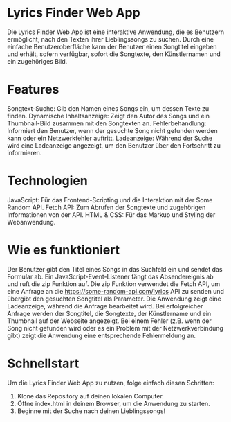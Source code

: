 # Lyrics Finder Web App
Die Lyrics Finder Web App ist eine interaktive Anwendung, die es Benutzern ermöglicht, nach den Texten ihrer Lieblingssongs zu suchen. Durch eine einfache Benutzeroberfläche kann der Benutzer einen Songtitel eingeben und erhält, sofern verfügbar, sofort die Songtexte, den Künstlernamen und ein zugehöriges Bild.

# Features
Songtext-Suche: Gib den Namen eines Songs ein, um dessen Texte zu finden.
Dynamische Inhaltsanzeige: Zeigt den Autor des Songs und ein Thumbnail-Bild zusammen mit den Songtexten an.
Fehlerbehandlung: Informiert den Benutzer, wenn der gesuchte Song nicht gefunden werden kann oder ein Netzwerkfehler auftritt.
Ladeanzeige: Während der Suche wird eine Ladeanzeige angezeigt, um den Benutzer über den Fortschritt zu informieren.

# Technologien
JavaScript: Für das Frontend-Scripting und die Interaktion mit der Some Random API.
Fetch API: Zum Abrufen der Songtexte und zugehörigen Informationen von der API.
HTML & CSS: Für das Markup und Styling der Webanwendung.

# Wie es funktioniert
Der Benutzer gibt den Titel eines Songs in das Suchfeld ein und sendet das Formular ab.
Ein JavaScript-Event-Listener fängt das Absendereignis ab und ruft die zip Funktion auf.
Die zip Funktion verwendet die Fetch API, um eine Anfrage an die https://some-random-api.com/lyrics API zu senden und übergibt den gesuchten Songtitel als Parameter.
Die Anwendung zeigt eine Ladeanzeige, während die Anfrage bearbeitet wird.
Bei erfolgreicher Anfrage werden der Songtitel, die Songtexte, der Künstlername und ein Thumbnail auf der Webseite angezeigt.
Bei einem Fehler (z.B. wenn der Song nicht gefunden wird oder es ein Problem mit der Netzwerkverbindung gibt) zeigt die Anwendung eine entsprechende Fehlermeldung an.

# Schnellstart
Um die Lyrics Finder Web App zu nutzen, folge einfach diesen Schritten:

1. Klone das Repository auf deinen lokalen Computer.
2. Öffne index.html in deinem Browser, um die Anwendung zu starten.
3. Beginne mit der Suche nach deinen Lieblingssongs!
